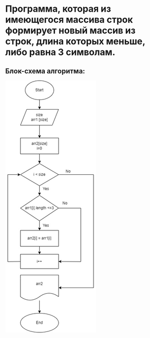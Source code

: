 # Программа, которая из имеющегося массива строк формирует новый массив из строк, длина которых меньше, либо равна 3 символам. 
## Блок-схема алгоритма: 
![Блок-схема алгоритма](Блок-схема.jpg)
